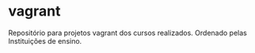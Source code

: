 # vagrant
Repositório para projetos vagrant dos cursos realizados. Ordenado pelas Instituições de ensino.
